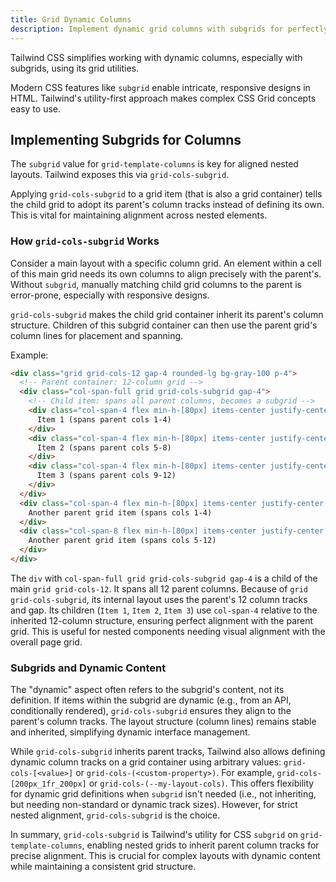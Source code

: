 ```yaml
---
title: Grid Dynamic Columns
description: Implement dynamic grid columns with subgrids for perfectly aligned nested layouts in CSS Grid.
---
```


Tailwind CSS simplifies working with dynamic columns, especially with subgrids, using its grid utilities.

Modern CSS features like `subgrid` enable intricate, responsive designs in HTML. Tailwind's utility-first approach makes complex CSS Grid concepts easy to use.

## Implementing Subgrids for Columns

The `subgrid` value for `grid-template-columns` is key for aligned nested layouts. Tailwind exposes this via `grid-cols-subgrid`.

Applying `grid-cols-subgrid` to a grid item (that is also a grid container) tells the child grid to adopt its parent's column tracks instead of defining its own. This is vital for maintaining alignment across nested elements.

### How `grid-cols-subgrid` Works

Consider a main layout with a specific column grid. An element within a cell of this main grid needs its own columns to align precisely with the parent's. Without `subgrid`, manually matching child grid columns to the parent is error-prone, especially with responsive designs.

`grid-cols-subgrid` makes the child grid container inherit its parent's column structure. Children of this subgrid container can then use the parent grid's column lines for placement and spanning.

Example:

```html tailwind
<div class="grid grid-cols-12 gap-4 rounded-lg bg-gray-100 p-4">
  <!-- Parent container: 12-column grid -->
  <div class="col-span-full grid grid-cols-subgrid gap-4">
    <!-- Child item: spans all parent columns, becomes a subgrid -->
    <div class="col-span-4 flex min-h-[80px] items-center justify-center rounded bg-blue-200 p-4">
      Item 1 (spans parent cols 1-4)
    </div>
    <div class="col-span-4 flex min-h-[80px] items-center justify-center rounded bg-red-200 p-4">
      Item 2 (spans parent cols 5-8)
    </div>
    <div class="col-span-4 flex min-h-[80px] items-center justify-center rounded bg-green-200 p-4">
      Item 3 (spans parent cols 9-12)
    </div>
  </div>
  <div class="col-span-4 flex min-h-[80px] items-center justify-center rounded bg-yellow-200 p-4">
    Another parent grid item (spans cols 1-4)
  </div>
  <div class="col-span-8 flex min-h-[80px] items-center justify-center rounded bg-purple-200 p-4">
    Another parent grid item (spans cols 5-12)
  </div>
</div>
```

The `div` with `col-span-full grid grid-cols-subgrid gap-4` is a child of the main `grid grid-cols-12`. It spans all 12 parent columns. Because of `grid grid-cols-subgrid`, its internal layout uses the parent's 12 column tracks and gap. Its children (`Item 1`, `Item 2`, `Item 3`) use `col-span-4` relative to the inherited 12-column structure, ensuring perfect alignment with the parent grid. This is useful for nested components needing visual alignment with the overall page grid.

### Subgrids and Dynamic Content

The "dynamic" aspect often refers to the subgrid's content, not its definition. If items within the subgrid are dynamic (e.g., from an API, conditionally rendered), `grid-cols-subgrid` ensures they align to the parent's column tracks. The layout structure (column lines) remains stable and inherited, simplifying dynamic interface management.

While `grid-cols-subgrid` inherits parent tracks, Tailwind also allows defining dynamic column tracks on a grid container using arbitrary values: `grid-cols-[<value>]` or `grid-cols-(<custom-property>)`. For example, `grid-cols-[200px_1fr_200px]` or `grid-cols-(--my-layout-cols)`. This offers flexibility for dynamic grid definitions when `subgrid` isn't needed (i.e., not inheriting, but needing non-standard or dynamic track sizes). However, for strict nested alignment, `grid-cols-subgrid` is the choice.

In summary, `grid-cols-subgrid` is Tailwind's utility for CSS `subgrid` on `grid-template-columns`, enabling nested grids to inherit parent column tracks for precise alignment. This is crucial for complex layouts with dynamic content while maintaining a consistent grid structure.

